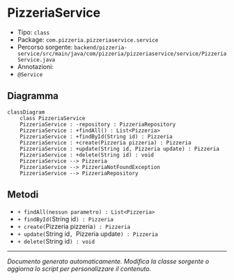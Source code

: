 # PizzeriaService

- Tipo: `class`
- Package: `com.pizzeria.pizzeriaservice.service`
- Percorso sorgente: `backend/pizzeria-service/src/main/java/com/pizzeria/pizzeriaservice/service/PizzeriaService.java`
- Annotazioni: 
- `@Service`

## Diagramma
```mermaid
classDiagram
    class PizzeriaService
    PizzeriaService : -repository : PizzeriaRepository
    PizzeriaService : +findAll() : List<Pizzeria>
    PizzeriaService : +findById(String id) : Pizzeria
    PizzeriaService : +create(Pizzeria pizzeria) : Pizzeria
    PizzeriaService : +update(String id, Pizzeria update) : Pizzeria
    PizzeriaService : +delete(String id) : void
    PizzeriaService --> Pizzeria
    PizzeriaService --> PizzeriaNotFoundException
    PizzeriaService --> PizzeriaRepository
```


## Metodi
- `+ findAll(nessun parametro) : List<Pizzeria>`
- `+ findById(`String id`) : Pizzeria`
- `+ create(`Pizzeria pizzeria`) : Pizzeria`
- `+ update(`String id`, `Pizzeria update`) : Pizzeria`
- `+ delete(`String id`) : void`


---
_Documento generato automaticamente. Modifica la classe sorgente o aggiorna lo script per personalizzare il contenuto._
